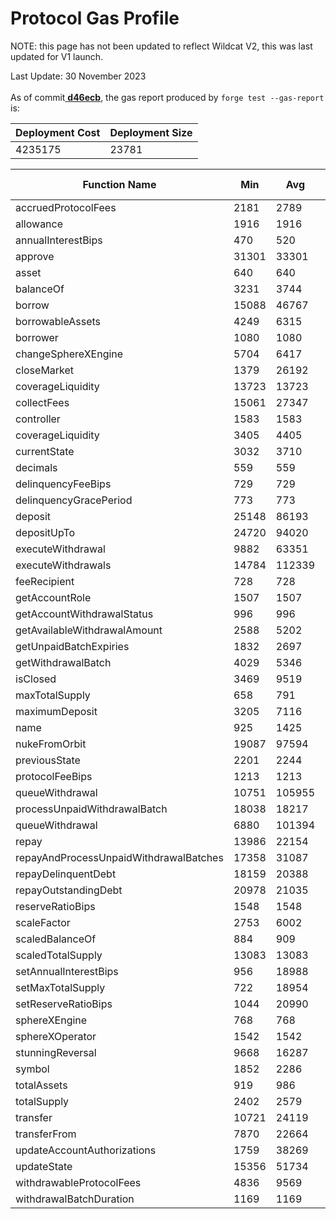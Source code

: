 # Protocol Gas Profile

NOTE: this page has not been updated to reflect Wildcat V2, this was last updated for V1 launch.

Last Update: 30 November 2023\
\
As of commit[ ](https://github.com/wildcat-finance/wildcat-protocol/commit/d46ecb80842c523b224d2d2e793db9750b611d0a)[**d46ecb**](https://github.com/wildcat-finance/wildcat-protocol/commit/d46ecb80842c523b224d2d2e793db9750b611d0a), the gas report produced by `forge test --gas-report` is:&#x20;

| Deployment Cost | Deployment Size |
| --------------- | --------------- |
| 4235175         | 23781           |

<table><thead><tr><th width="296">Function Name</th><th width="90">Min</th><th width="91">Avg</th><th width="90">Median</th><th>Max</th><th># Calls</th></tr></thead><tbody><tr><td>accruedProtocolFees</td><td>2181</td><td>2789</td><td>2181</td><td>12181</td><td>23</td></tr><tr><td>allowance</td><td>1916</td><td>1916</td><td>1916</td><td>1916</td><td>5</td></tr><tr><td>annualInterestBips</td><td>470</td><td>520</td><td>470</td><td>2470</td><td>40</td></tr><tr><td>approve</td><td>31301</td><td>33301</td><td>31301</td><td>40301</td><td>9</td></tr><tr><td>asset</td><td>640</td><td>640</td><td>640</td><td>640</td><td>11</td></tr><tr><td>balanceOf</td><td>3231</td><td>3744</td><td>3231</td><td>5233</td><td>325</td></tr><tr><td>borrow</td><td>15088</td><td>46767</td><td>47727</td><td>47727</td><td>34</td></tr><tr><td>borrowableAssets</td><td>4249</td><td>6315</td><td>4249</td><td>18749</td><td>15</td></tr><tr><td>borrower</td><td>1080</td><td>1080</td><td>1080</td><td>1080</td><td>22</td></tr><tr><td>changeSphereXEngine</td><td>5704</td><td>6417</td><td>6417</td><td>7130</td><td>2</td></tr><tr><td>closeMarket</td><td>1379</td><td>26192</td><td>32950</td><td>37450</td><td>11</td></tr><tr><td>coverageLiquidity</td><td>13723</td><td>13723</td><td>13723</td><td>13723</td><td>1</td></tr><tr><td>collectFees</td><td>15061</td><td>27347</td><td>16349</td><td>50633</td><td>3</td></tr><tr><td>controller</td><td>1583</td><td>1583</td><td>1583</td><td>1583</td><td>33</td></tr><tr><td>coverageLiquidity</td><td>3405</td><td>4405</td><td>3405</td><td>13405</td><td>12</td></tr><tr><td>currentState</td><td>3032</td><td>3710</td><td>3032</td><td>13032</td><td>96</td></tr><tr><td>decimals</td><td>559</td><td>559</td><td>559</td><td>559</td><td>23</td></tr><tr><td>delinquencyFeeBips</td><td>729</td><td>729</td><td>729</td><td>729</td><td>23</td></tr><tr><td>delinquencyGracePeriod</td><td>773</td><td>773</td><td>773</td><td>773</td><td>24</td></tr><tr><td>deposit</td><td>25148</td><td>86193</td><td>97882</td><td>123982</td><td>4</td></tr><tr><td>depositUpTo</td><td>24720</td><td>94020</td><td>100362</td><td>123953</td><td>93</td></tr><tr><td>executeWithdrawal</td><td>9882</td><td>63351</td><td>31651</td><td>316919</td><td>9</td></tr><tr><td>executeWithdrawals</td><td>14784</td><td>112339</td><td>43022</td><td>348530</td><td>4</td></tr><tr><td>feeRecipient</td><td>728</td><td>728</td><td>728</td><td>728</td><td>22</td></tr><tr><td>getAccountRole</td><td>1507</td><td>1507</td><td>1507</td><td>1507</td><td>17</td></tr><tr><td>getAccountWithdrawalStatus</td><td>996</td><td>996</td><td>996</td><td>996</td><td>99</td></tr><tr><td>getAvailableWithdrawalAmount</td><td>2588</td><td>5202</td><td>3887</td><td>9140</td><td>7</td></tr><tr><td>getUnpaidBatchExpiries</td><td>1832</td><td>2697</td><td>1832</td><td>5832</td><td>184</td></tr><tr><td>getWithdrawalBatch</td><td>4029</td><td>5346</td><td>4698</td><td>18029</td><td>108</td></tr><tr><td>isClosed</td><td>3469</td><td>9519</td><td>13469</td><td>13469</td><td>24</td></tr><tr><td>maxTotalSupply</td><td>658</td><td>791</td><td>658</td><td>2658</td><td>15</td></tr><tr><td>maximumDeposit</td><td>3205</td><td>7116</td><td>4939</td><td>13205</td><td>3</td></tr><tr><td>name</td><td>925</td><td>1425</td><td>925</td><td>2925</td><td>24</td></tr><tr><td>nukeFromOrbit</td><td>19087</td><td>97594</td><td>56203</td><td>356677</td><td>12</td></tr><tr><td>previousState</td><td>2201</td><td>2244</td><td>2201</td><td>10201</td><td>184</td></tr><tr><td>protocolFeeBips</td><td>1213</td><td>1213</td><td>1213</td><td>1213</td><td>22</td></tr><tr><td>queueWithdrawal</td><td>10751</td><td>105955</td><td>117843</td><td>132438</td><td>61</td></tr><tr><td>processUnpaidWithdrawalBatch</td><td>18038</td><td>18217</td><td>18289</td><td>18324</td><td>3</td></tr><tr><td>queueWithdrawal</td><td>6880</td><td>101394</td><td>111162</td><td>122853</td><td>34</td></tr><tr><td>repay</td><td>13986</td><td>22154</td><td>25251</td><td>37226</td><td>3</td></tr><tr><td>repayAndProcessUnpaidWithdrawalBatches</td><td>17358</td><td>31087</td><td>30186</td><td>50781</td><td>14</td></tr><tr><td>repayDelinquentDebt</td><td>18159</td><td>20388</td><td>20916</td><td>22089</td><td>3</td></tr><tr><td>repayOutstandingDebt</td><td>20978</td><td>21035</td><td>21035</td><td>21093</td><td>2</td></tr><tr><td>reserveRatioBips</td><td>1548</td><td>1548</td><td>1548</td><td>1548</td><td>36</td></tr><tr><td>scaleFactor</td><td>2753</td><td>6002</td><td>4621</td><td>12753</td><td>30</td></tr><tr><td>scaledBalanceOf</td><td>884</td><td>909</td><td>884</td><td>4884</td><td>312</td></tr><tr><td>scaledTotalSupply</td><td>13083</td><td>13083</td><td>13083</td><td>13083</td><td>1</td></tr><tr><td>setAnnualInterestBips</td><td>956</td><td>18988</td><td>16934</td><td>30734</td><td>17</td></tr><tr><td>setMaxTotalSupply</td><td>722</td><td>18954</td><td>19555</td><td>30555</td><td>5</td></tr><tr><td>setReserveRatioBips</td><td>1044</td><td>20990</td><td>22771</td><td>32295</td><td>17</td></tr><tr><td>sphereXEngine</td><td>768</td><td>768</td><td>768</td><td>768</td><td>202</td></tr><tr><td>sphereXOperator</td><td>1542</td><td>1542</td><td>1542</td><td>1542</td><td>202</td></tr><tr><td>stunningReversal</td><td>9668</td><td>16287</td><td>11493</td><td>27701</td><td>3</td></tr><tr><td>symbol</td><td>1852</td><td>2286</td><td>1852</td><td>3852</td><td>23</td></tr><tr><td>totalAssets</td><td>919</td><td>986</td><td>919</td><td>5419</td><td>185</td></tr><tr><td>totalSupply</td><td>2402</td><td>2579</td><td>2402</td><td>4404</td><td>21</td></tr><tr><td>transfer</td><td>10721</td><td>24119</td><td>21168</td><td>43068</td><td>21</td></tr><tr><td>transferFrom</td><td>7870</td><td>22664</td><td>15162</td><td>44942</td><td>8</td></tr><tr><td>updateAccountAuthorizations</td><td>1759</td><td>38269</td><td>34640</td><td>75717</td><td>24</td></tr><tr><td>updateState</td><td>15356</td><td>51734</td><td>52265</td><td>74965</td><td>15</td></tr><tr><td>withdrawableProtocolFees</td><td>4836</td><td>9569</td><td>6704</td><td>15602</td><td>5</td></tr><tr><td>withdrawalBatchDuration</td><td>1169</td><td>1169</td><td>1169</td><td>1169</td><td>22</td></tr></tbody></table>



